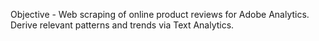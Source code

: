 Objective - Web scraping of online product reviews for Adobe Analytics. Derive relevant patterns and trends via Text Analytics.
